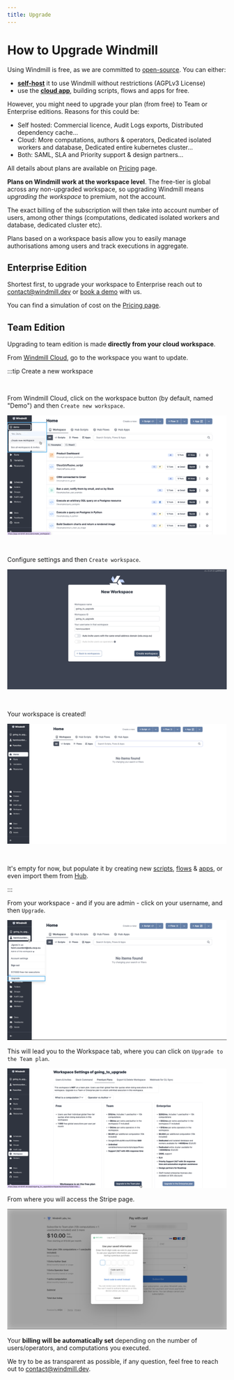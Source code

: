 ```yaml
---
title: Upgrade
---
```


# How to Upgrade Windmill

Using Windmill is free, as we are committed to [open-source](https://github.com/windmill-labs/windmill). You can either:
- **[self-host](https://docs.windmill.dev/docs/advanced/self_host/)** it to use Windmill without restrictions (AGPLv3 License)
- use the **[cloud app](https://app.windmill.dev/user/login)**, building scripts, flows and apps for free.

However, you might need to upgrade your plan (from free) to Team or Enterprise editions. Reasons for this could be:
- Self hosted: Commercial licence, Audit Logs exports, Distributed dependency cache...
- Cloud: More computations, authors & operators, Dedicated isolated workers and database, Dedicated entire kubernetes cluster...
- Both: SAML, SLA and Priority support & design partners...

All details about plans are available on [Pricing][pricing] page.

**Plans on Windmill work at the workspace level**. The free-tier is global across any non-upgraded workspace, so upgrading Windmill means _upgrading the workspace_ to premium, not the account.

The exact billing of the subscription will then take into account number of users, among other things (computations, dedicated isolated workers and database, dedicated cluster etc).

Plans based on a workspace basis allow you to easily manage authorisations among users and track executions in aggregate.


## Enterprise Edition

Shortest first, to upgrade your workspace to Enterprise reach out to contact@windmill.dev or [book a demo][demo] with us.

You can find a simulation of cost on the [Pricing page][pricing].

## Team Edition

Upgrading to team edition is made **directly from your cloud workspace**.

From [Windmill Cloud](https://app.windmill.dev/user/login), go to the workspace you want to update.


:::tip Create a new workspace

<br/>

From Windmill Cloud, click on the workspace button (by default, named "Demo") and then `Create new workspace`.


![Create new workspace](./create_new_workspace.png)

<br/>

Configure settings and then `Create workspace`.

![Create workspace](./create_workspace.png)

<br/>

Your workspace is created!

![New workspace](./new_workspace.png)

<br/>

It's empty for now, but populate it by creating new [scripts](https://docs.windmill.dev/docs/getting_started/scripts_quickstart/typescript), [flows](https://docs.windmill.dev/docs/getting_started/flows_quickstart/) & [apps](https://docs.windmill.dev/docs/getting_started/apps_quickstart/), or even import them from [Hub](https://hub.windmill.dev/).

:::

From your workspace - and if you are admin - click on your username, and then `Upgrade`.

![Upgrade](./upgrade.png)

This will lead you to the Workspace tab, where you can click on `Upgrade to the Team plan`.

![Upgrade team plan](./upgade_team_plan.png)

From where you will access the Stripe page.

![Windmill Stripe page](./windmill_stripe.png)

Your **billing will be automatically set** depending on the number of users/operators, and computations you executed.

We try to be as transparent as possible, if any question, feel free to reach out to contact@windmill.dev.



<!-- Resources -->

[demo]: https://cal.com/ruben-windmill/windmill-demo
[pricing]: https://www.windmill.dev/pricing/
[cloud]: https://app.windmill.dev/user/login
